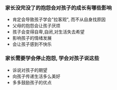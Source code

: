 ### 家长没完没了的抱怨会对孩子的成长有哪些影响
- 肯定会导致孩子学会"拉客观", 而不从自身找原因
- 父母的抱怨会让孩子厌烦
- 孩子会变得自卑,自闭,对生活失去希望
- 影响孩子的情绪发展
- 会让孩子感到不快乐

### 家长需要学会停止抱怨, 学会对孩子说这些
- 诉说对孩子的期望
- 向孩子传递生活多么美好
- 多多鼓励孩子的优点